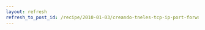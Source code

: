 ```yaml
---
layout: refresh
refresh_to_post_id: /recipe/2010-01-03/creando-tneles-tcp-ip-port-forwarding-con-ssh-los-8-escenarios-posibles-usando-openssh
---
```

